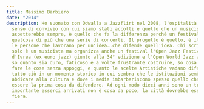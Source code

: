 ```yaml
---
title: Massimo Barbiero
date: "2014"
description: Ho suonato con Odwalla a Jazzflirt nel 2008, l'ospitalità ed il
  senso di convivio con cui siamo stati accolti è quello che un musicista si
  aspetterebbe sempre, è quello che fa la differenza perché un festival sia
  qualcosa di più che una serie di concerti. Il progetto è quello, è il gruppo,
  le persone che lavorano per un'idea….che difende quell'idea. Chi scrive non
  solo è un musicista ma organizza anche un festival l'Open Jazz Festival
  d'Ivrea (ex euro jazz) giunto alla 34° edizione e l'Open World Jazz alla 12°,
  so quanto sia duro, faticoso e a volte frustrante costruire, so cosa significa
  fare le cose senza appoggi, e quanto le scelte Artistiche vadano difese. E
  tutto ciò in un momento storico in cui sembra che le istituzioni sembrano
  abdicare alla cultura e dove i media imbarbariscono spesso quello che dovrebbe
  essere la prima cosa da difendere. Ad ogni modo dieci anni sono un traguardo
  importante esserci arrivati non è cosa da poco, la città dovrebbe esserne
  fiera.
---
```

